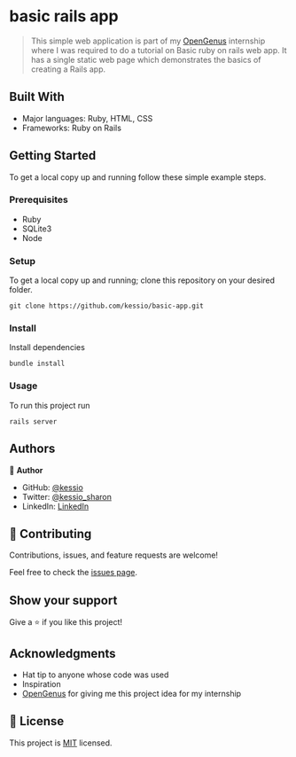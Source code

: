 # basic rails app

 > This simple web application is part of my [OpenGenus](https://iq.opengenus.org/) internship where I was required to do a tutorial on Basic ruby on rails web app. It has a single static web page which demonstrates the basics of creating a Rails app.


## Built With

- Major languages: Ruby, HTML, CSS
- Frameworks: Ruby on Rails

## Getting Started

To get a local copy up and running follow these simple example steps.

### Prerequisites
- Ruby
- SQLite3
- Node

### Setup
To get a local copy up and running;
clone this repository on your desired folder.

```
git clone https://github.com/kessio/basic-app.git
```

### Install
Install dependencies

```
bundle install
```
### Usage
To run this project run
```
rails server
```

## Authors

👤 **Author**

- GitHub: [@kessio](https://github.com/kessio)
- Twitter: [@kessio_sharon](https://twitter.com/kessio_sharon)
- LinkedIn: [LinkedIn](https://linkedin.com/in/sharon-kessio-172220b5)


## 🤝 Contributing

Contributions, issues, and feature requests are welcome!

Feel free to check the [issues page](../../issues/).

## Show your support

Give a ⭐️ if you like this project!

## Acknowledgments

- Hat tip to anyone whose code was used
- Inspiration
- [OpenGenus](https://iq.opengenus.org/) for giving me this project idea for my internship

## 📝 License

This project is [MIT](https://choosealicense.com/licenses/mit/) licensed.

